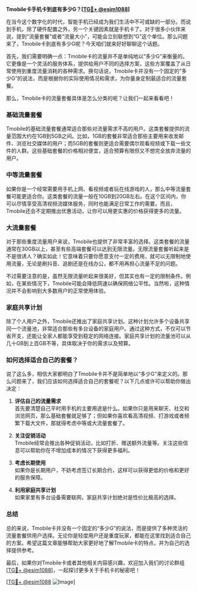 **Tmobile卡手机卡到底有多少G？[[TG💪+ @esim1088](https://t.me/s/esim1088)]**

在当今这个数字化的时代，智能手机已经成为我们生活中不可或缺的一部分。而说到手机，除了硬件配置之外，另一个关键因素就是手机卡了。对于很多小伙伴来说，提到“流量套餐”或者“流量大小”，可能会立刻联想到“G”这个单位。那么问题来了，Tmobile卡到底有多少G呢？今天咱们就来好好聊聊这个话题。

首先，我们需要明确一点：Tmobile卡的流量并不是单纯地以“多少G”来衡量的。它更像是一个灵活的服务体系，提供给用户不同的选择方案，这些方案覆盖了从日常使用到重度流量消耗的各种需求。换句话说，Tmobile卡并没有一个固定的“多少G”的说法，而是根据你的实际使用情况和需求，为你量身定制最适合的流量套餐。

那么，Tmobile卡的流量套餐具体是怎么分类的呢？让我们一起来看看吧！

### **基础流量套餐**
Tmobile的基础流量套餐通常适合那些对流量需求不高的用户。这类套餐提供的流量范围大约在1GB到5GB之间。比如，1GB的套餐非常适合那些主要用来收发邮件、浏览社交媒体的用户；而5GB的套餐则更适合需要偶尔观看视频或下载一些文件的人群。这些基础套餐的价格相对便宜，适合预算有限但又不想完全放弃流量的用户。

### **中等流量套餐**
如果你是一个经常需要用手机上网、看视频或者玩在线游戏的人，那么中等流量套餐可能更适合你。这类套餐的流量一般在10GB到20GB左右。在这个区间内，你可以尽情享受高清视频流媒体服务，同时也能满足日常工作的需要。而且，Tmobile还会不定期推出优惠活动，让你可以用更实惠的价格获得更多的流量。

### **大流量套餐**
对于那些重度流量用户来说，Tmobile也提供了非常丰富的选择。这类套餐的流量通常在30GB以上，甚至有些高端套餐可以达到无限流量。无限流量套餐听起来是不是很诱人？确实如此！它意味着只要你愿意支付一定的费用，就可以无限制地使用流量，无论是刷抖音、追剧还是在线办公，都不用再担心流量不足的问题。

不过需要注意的是，虽然无限流量听起来很美好，但其实也有一定的限制条件。例如，在某些情况下，Tmobile可能会降低网速以确保网络公平性。当然啦，这种情况并不会影响到大多数用户的正常使用体验。

### **家庭共享计划**
除了个人用户之外，Tmobile还推出了家庭共享计划。这种计划允许多个设备共享同一个流量池，非常适合那些有多台设备的家庭用户。通过这种方式，不仅可以节省开支，还能让全家人都能享受到稳定的网络连接。家庭共享计划的流量池可以从几十GB到上百GB不等，具体取决于你的需求以及预算。

### **如何选择适合自己的套餐？**
说了这么多，相信大家都明白了Tmobile卡并不是简单地以“多少G”来定义的。那么问题来了，我们应该如何选择适合自己的套餐呢？以下几点或许可以帮助你做出决定：

1. **评估自己的流量需求**  
   首先要清楚自己平时用手机的主要用途是什么。如果你只是用来聊天、社交和浏览网页，那么基础套餐就足够了；但如果你喜欢看高清视频、打游戏或者频繁下载大文件，那就得考虑中等或大流量套餐了。

2. **关注促销活动**  
   Tmobile经常会推出各种促销活动，比如打折、赠送额外流量等。关注这些信息可以帮助你在不增加成本的情况下获得更多福利。

3. **考虑长期使用**  
   如果你是长期用户，不妨考虑签订长期合约，这样可以获得更低的价格和更好的服务保障。

4. **利用家庭共享计划**  
   如果家里有多台设备需要联网，家庭共享计划绝对是性价比极高的选择。

### **总结**
总的来说，Tmobile卡并没有一个固定的“多少G”的说法，而是提供了多种灵活的流量套餐供用户选择。无论你是轻度用户还是重度玩家，都能在这里找到适合自己的方案。希望这篇文章能够帮助大家更好地了解Tmobile卡的特点，并为自己的选择提供参考。

最后，如果你对Tmobile卡或者其他相关内容感兴趣，欢迎加入我们的讨论群组[[TG💪+ @esim1088](https://t.me/s/esim1088)]，一起探讨更多关于手机卡的秘密吧！

[[TG💪+ @esim1088](https://t.me/s/esim1088) ![Image](https://i.postimg.cc/4NQfJmqS/Snipaste-2025-05-13-00-14-12.png)]